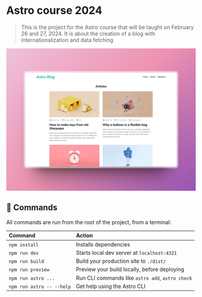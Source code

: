 # Astro course 2024

>This is the project for the Astro course that will be taught on February 26 and 27, 2024.
It is about the creation of a blog with internationalization and data fetching

![screenshot](https://github.com/albertesc/curso-astro-2024/blob/main/public/images/screenshot.png)

## 🧞 Commands

All commands are run from the root of the project, from a terminal:

| Command                   | Action                                           |
| :------------------------ | :----------------------------------------------- |
| `npm install`             | Installs dependencies                            |
| `npm run dev`             | Starts local dev server at `localhost:4321`      |
| `npm run build`           | Build your production site to `./dist/`          |
| `npm run preview`         | Preview your build locally, before deploying     |
| `npm run astro ...`       | Run CLI commands like `astro add`, `astro check` |
| `npm run astro -- --help` | Get help using the Astro CLI                     |
